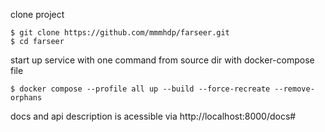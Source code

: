clone project

```console
$ git clone https://github.com/mmmhdp/farseer.git
$ cd farseer
```

start up service with one command from source dir with docker-compose file

```console
$ docker compose --profile all up --build --force-recreate --remove-orphans
```

docs and api description is acessible via http://localhost:8000/docs# 
